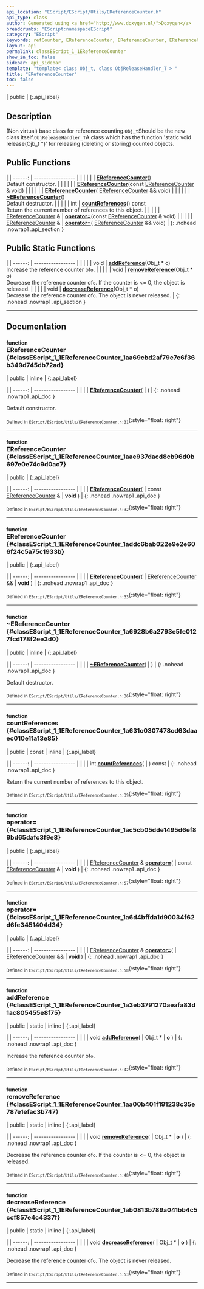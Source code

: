 ```yaml
---
api_location: "EScript/EScript/Utils/EReferenceCounter.h"
api_type: class
author: Generated using <a href="http://www.doxygen.nl/">Doxygen</a>
breadcrumbs: "EScript:namespaceEScript"
category: "EScript"
keywords: refCounter, EReferenceCounter, EReferenceCounter, EReferenceCounter, ~EReferenceCounter, countReferences, addReference, removeReference, decreaseReference
layout: api
permalink: classEScript_1_1EReferenceCounter
show_in_toc: false
sidebar: api_sidebar
template: "template< class Obj_t, class ObjReleaseHandler_T > "
title: "EReferenceCounter"
toc: false
---
```


| public |
{:.api_label}

## Description



(Non virtual) base class for reference counting.`Obj_t`Should be the new class itself.`ObjReleaseHandler_T`A class which has the function 'static void release(Ojb_t *)' for releasing (deleting or storing) counted objects.



## Public Functions

|
| ------: | ----------------- |
|  | |
|  | **[EReferenceCounter](#classEScript_1_1EReferenceCounter_1aa69cbd2af79e7e6f36b349d745db72ad)**() <br/> Default constructor. |
|  | |
|  | **[EReferenceCounter](#classEScript_1_1EReferenceCounter_1aae937dacd8cb96d0b697e0e74c9d0ac7)**(const [EReferenceCounter](classEScript_1_1EReferenceCounter) & void) |
|  | |
|  | **[EReferenceCounter](#classEScript_1_1EReferenceCounter_1addc6bab022e9e2e606f24c5a75c1933b)**( [EReferenceCounter](classEScript_1_1EReferenceCounter) && void) |
|  | |
|  | **[~EReferenceCounter](#classEScript_1_1EReferenceCounter_1a6928b6a2793e5fe0127fcd178f2ee3d0)**() <br/> Default destructor. |
|  | |
| int | **[countReferences](#classEScript_1_1EReferenceCounter_1a631c0307478cd63daaec010e11a13e85)**() const <br/> Return the current number of references to this object. |
|  | |
| [EReferenceCounter](classEScript_1_1EReferenceCounter) & | **[operator=](#classEScript_1_1EReferenceCounter_1ac5cb05dde1495d6ef89bd65dafc3f9e8)**(const [EReferenceCounter](classEScript_1_1EReferenceCounter) & void) |
|  | |
| [EReferenceCounter](classEScript_1_1EReferenceCounter) & | **[operator=](#classEScript_1_1EReferenceCounter_1a6d4bffda1d90034f62d6fe3451404d34)**( [EReferenceCounter](classEScript_1_1EReferenceCounter) && void) |
{: .nohead .nowrap1 .api_section }


## Public Static Functions

|
| ------: | ----------------- |
|  | |
| void | **[addReference](#classEScript_1_1EReferenceCounter_1a3eb3791270aeafa83d1ac805455e8f75)**(Obj_t * o) <br/> Increase the reference counter of`o`. |
|  | |
| void | **[removeReference](#classEScript_1_1EReferenceCounter_1aa00b401f191238c35e787e1efac3b747)**(Obj_t * o) <br/> Decrease the reference counter of`o`. If the counter is <= 0, the object is released. |
|  | |
| void | **[decreaseReference](#classEScript_1_1EReferenceCounter_1ab0813b789a041bb4c5ccf857e4c4337f)**(Obj_t * o) <br/> Decrease the reference counter of`o`. The object is never released. |
{: .nohead .nowrap1 .api_section }


-------------------------------------------------------------------

## Documentation

### <small>function</small><br/> EReferenceCounter {#classEScript_1_1EReferenceCounter_1aa69cbd2af79e7e6f36b349d745db72ad}

| public | inline |
{:.api_label}

|
| ------: | ----------------- |
|  |
|  **[EReferenceCounter](#classEScript_1_1EReferenceCounter_1aa69cbd2af79e7e6f36b349d745db72ad)**( |  ) |
{: .nohead .nowrap1 .api_doc }

Default constructor.





<sub>Defined in `EScript/EScript/Utils/EReferenceCounter.h:31`</sub>{:style="float: right"}

-------------------------------------------------------------------

### <small>function</small><br/> EReferenceCounter {#classEScript_1_1EReferenceCounter_1aae937dacd8cb96d0b697e0e74c9d0ac7}

| public |
{:.api_label}

|
| ------: | ----------------- |
|  |
|  **[EReferenceCounter](#classEScript_1_1EReferenceCounter_1aae937dacd8cb96d0b697e0e74c9d0ac7)**( | const [EReferenceCounter](classEScript_1_1EReferenceCounter) & | **void** ) |
{: .nohead .nowrap1 .api_doc }





<sub>Defined in `EScript/EScript/Utils/EReferenceCounter.h:32`</sub>{:style="float: right"}

-------------------------------------------------------------------

### <small>function</small><br/> EReferenceCounter {#classEScript_1_1EReferenceCounter_1addc6bab022e9e2e606f24c5a75c1933b}

| public |
{:.api_label}

|
| ------: | ----------------- |
|  |
|  **[EReferenceCounter](#classEScript_1_1EReferenceCounter_1addc6bab022e9e2e606f24c5a75c1933b)**( |  [EReferenceCounter](classEScript_1_1EReferenceCounter) && | **void** ) |
{: .nohead .nowrap1 .api_doc }





<sub>Defined in `EScript/EScript/Utils/EReferenceCounter.h:33`</sub>{:style="float: right"}

-------------------------------------------------------------------

### <small>function</small><br/> ~EReferenceCounter {#classEScript_1_1EReferenceCounter_1a6928b6a2793e5fe0127fcd178f2ee3d0}

| public | inline |
{:.api_label}

|
| ------: | ----------------- |
|  |
|  **[~EReferenceCounter](#classEScript_1_1EReferenceCounter_1a6928b6a2793e5fe0127fcd178f2ee3d0)**( |  ) |
{: .nohead .nowrap1 .api_doc }

Default destructor.





<sub>Defined in `EScript/EScript/Utils/EReferenceCounter.h:36`</sub>{:style="float: right"}

-------------------------------------------------------------------

### <small>function</small><br/> countReferences {#classEScript_1_1EReferenceCounter_1a631c0307478cd63daaec010e11a13e85}

| public | const | inline |
{:.api_label}

|
| ------: | ----------------- |
|  |
| int **[countReferences](#classEScript_1_1EReferenceCounter_1a631c0307478cd63daaec010e11a13e85)**( |  ) const |
{: .nohead .nowrap1 .api_doc }

Return the current number of references to this object.





<sub>Defined in `EScript/EScript/Utils/EReferenceCounter.h:39`</sub>{:style="float: right"}

-------------------------------------------------------------------

### <small>function</small><br/> operator= {#classEScript_1_1EReferenceCounter_1ac5cb05dde1495d6ef89bd65dafc3f9e8}

| public |
{:.api_label}

|
| ------: | ----------------- |
|  |
| [EReferenceCounter](classEScript_1_1EReferenceCounter) & **[operator=](#classEScript_1_1EReferenceCounter_1ac5cb05dde1495d6ef89bd65dafc3f9e8)**( | const [EReferenceCounter](classEScript_1_1EReferenceCounter) & | **void** ) |
{: .nohead .nowrap1 .api_doc }





<sub>Defined in `EScript/EScript/Utils/EReferenceCounter.h:57`</sub>{:style="float: right"}

-------------------------------------------------------------------

### <small>function</small><br/> operator= {#classEScript_1_1EReferenceCounter_1a6d4bffda1d90034f62d6fe3451404d34}

| public |
{:.api_label}

|
| ------: | ----------------- |
|  |
| [EReferenceCounter](classEScript_1_1EReferenceCounter) & **[operator=](#classEScript_1_1EReferenceCounter_1a6d4bffda1d90034f62d6fe3451404d34)**( |  [EReferenceCounter](classEScript_1_1EReferenceCounter) && | **void** ) |
{: .nohead .nowrap1 .api_doc }





<sub>Defined in `EScript/EScript/Utils/EReferenceCounter.h:58`</sub>{:style="float: right"}

-------------------------------------------------------------------

### <small>function</small><br/> addReference {#classEScript_1_1EReferenceCounter_1a3eb3791270aeafa83d1ac805455e8f75}

| public | static | inline |
{:.api_label}

|
| ------: | ----------------- |
|  |
| void **[addReference](#classEScript_1_1EReferenceCounter_1a3eb3791270aeafa83d1ac805455e8f75)**( | Obj_t * | **o** ) |
{: .nohead .nowrap1 .api_doc }

Increase the reference counter of`o`.





<sub>Defined in `EScript/EScript/Utils/EReferenceCounter.h:42`</sub>{:style="float: right"}

-------------------------------------------------------------------

### <small>function</small><br/> removeReference {#classEScript_1_1EReferenceCounter_1aa00b401f191238c35e787e1efac3b747}

| public | static | inline |
{:.api_label}

|
| ------: | ----------------- |
|  |
| void **[removeReference](#classEScript_1_1EReferenceCounter_1aa00b401f191238c35e787e1efac3b747)**( | Obj_t * | **o** ) |
{: .nohead .nowrap1 .api_doc }

Decrease the reference counter of`o`. If the counter is <= 0, the object is released.





<sub>Defined in `EScript/EScript/Utils/EReferenceCounter.h:48`</sub>{:style="float: right"}

-------------------------------------------------------------------

### <small>function</small><br/> decreaseReference {#classEScript_1_1EReferenceCounter_1ab0813b789a041bb4c5ccf857e4c4337f}

| public | static | inline |
{:.api_label}

|
| ------: | ----------------- |
|  |
| void **[decreaseReference](#classEScript_1_1EReferenceCounter_1ab0813b789a041bb4c5ccf857e4c4337f)**( | Obj_t * | **o** ) |
{: .nohead .nowrap1 .api_doc }

Decrease the reference counter of`o`. The object is never released.





<sub>Defined in `EScript/EScript/Utils/EReferenceCounter.h:53`</sub>{:style="float: right"}

-------------------------------------------------------------------

